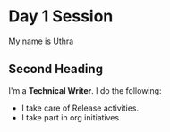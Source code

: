 # Day 1 Session
My name is Uthra
## Second Heading
I'm a **Technical Writer**. I do the following:
- I take care of Release activities.
- I take part in org initiatives.
 
